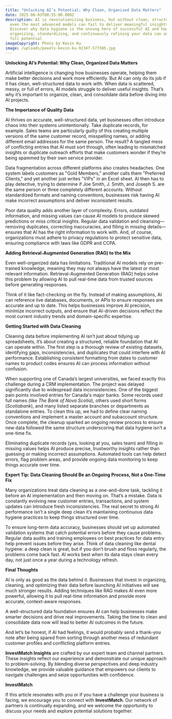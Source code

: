 ```yaml
---
title: "Unlocking AI’s Potential: Why Clean, Organized Data Matters"
date: 2025-06-03T08:55:00.000Z
description: AI is revolutionizing business, but without clean, structured data,
  even the most advanced models can fail to deliver meaningful insights.
  Discover why data hygiene is the unsung hero of successful AI and how
  organizing, standardizing, and continuously refining your data can unlock AI’s
  full potential
imageCopyright: Photo by Kevin Ku
image: /uploads/pexels-kevin-ku-92347-577585.jpg
---
```

**Unlocking AI’s Potential: Why Clean, Organized Data Matters**

Artificial intelligence is changing how businesses operate, helping them make better decisions and work more efficiently. But AI can only do its job if it has clean, well-structured data to work with. When data is scattered, messy, or full of errors, AI models struggle to deliver useful insights. That’s why it’s important to organize, clean, and consolidate data before diving into AI projects.

**The Importance of Quality Data**

AI thrives on accurate, well-structured data, yet businesses often introduce chaos into their systems unintentionally. Take duplicate records, for example. Sales teams are particularly guilty of this creating multiple versions of the same customer record, misspelling names, or adding different email addresses for the same person. The result? A tangled mess of conflicting entries that AI must sort through, often leading to mismatched insights or duplicate outreach efforts that make customers wonder if they’re being spammed by their own service provider.

Data fragmentation across different platforms also creates headaches. One system labels customers as "Gold Members," another calls them "Preferred Clients," and yet another just writes "VIPs" in an Excel sheet. AI then has to play detective, trying to determine if Joe Smith, J. Smith, and Joseph S. are the same person or three completely different accounts. Without standardized formats and naming conventions, businesses risk having AI make incorrect assumptions and deliver inconsistent results.

Poor data quality adds another layer of complexity. Errors, outdated information, and missing values can cause AI models to produce skewed predictions or miss critical insights. Regular data validation and cleansing—removing duplicates, correcting inaccuracies, and filling in missing details—ensures that AI has the right information to work with. And, of course, organizations must adhere to privacy regulations to protect sensitive data, ensuring compliance with laws like GDPR and CCPA.

**Adding Retrieval-Augmented Generation (RAG) to the Mix**

Even well-organized data has limitations. Traditional AI models rely on pre-trained knowledge, meaning they may not always have the latest or most relevant information. Retrieval-Augmented Generation (RAG) helps solve this problem by allowing AI to pull real-time data from trusted sources before generating responses.

Think of it like fact-checking on the fly. Instead of making assumptions, AI can reference live databases, documents, or APIs to ensure responses are accurate and up to date. This helps businesses improve AI precision, minimize incorrect outputs, and ensure that AI-driven decisions reflect the most current industry trends and domain-specific expertise.

**Getting Started with Data Cleaning**

Cleaning data before implementing AI isn’t just about tidying up spreadsheets, it’s about creating a structured, reliable foundation that AI can operate within. The first step is a thorough review of existing datasets, identifying gaps, inconsistencies, and duplicates that could interfere with AI performance. Establishing consistent formatting from dates to customer names to product codes ensures AI can process information without confusion.

When supporting one of Canada’s largest universities, we faced exactly this challenge during a CRM implementation. The project was delayed significantly due to widespread data inconsistencies. One of the biggest pain points involved entries for Canada's major banks. Some records used full names (like *The Bank of Nova Scotia*), others used short forms (*Scotiabank*), and many listed separate branches or departments as standalone entries. To clean this up, we had to define clear naming conventions and implement a master account and subaccount structure. Once complete, the cleanup sparked an ongoing review process to ensure new data followed the same structure underscoring that data hygiene isn’t a one-time fix.

Eliminating duplicate records (yes, looking at you, sales team) and filling in missing values helps AI produce precise, trustworthy insights rather than guessing or making incorrect assumptions. Automated tools can help detect errors, flag problem areas, and provide ongoing data monitoring to keep things accurate over time.

**Expert Tip: Data Cleaning Should Be an Ongoing Process, Not a One-Time Fix**

Many organizations treat data cleaning as a one-and-done task, tackling it before an AI implementation and then moving on. That’s a mistake. Data is constantly evolving new customer entries, transactions, and system updates can introduce fresh inconsistencies. The real secret to strong AI performance isn’t a single deep clean it’s maintaining continuous data hygiene practices to keep things structured over time.

To ensure long-term data accuracy, businesses should set up automated validation systems that catch potential errors before they cause problems. Regular data audits and training employees on best practices for data entry help prevent issues before they arise. Think of data cleaning like dental hygiene: a deep clean is great, but if you don’t brush and floss regularly, the problems come back fast. AI works best when its data stays clean every day, not just once a year during a technology refresh.

**Final Thoughts**

AI is only as good as the data behind it. Businesses that invest in organizing, cleaning, and optimizing their data before launching AI initiatives will see much stronger results. Adding techniques like RAG makes AI even more powerful, allowing it to pull real-time information and provide more accurate, context-aware responses.

A well-structured data foundation ensures AI can help businesses make smarter decisions and drive real improvements. Taking the time to clean and consolidate data now will lead to better AI outcomes in the future.

And let’s be honest, if AI had feelings, it would probably send a thank-you note after being spared from sorting through another mess of redundant customer profiles and conflicting platform entries.

**InvestMatch Insights** are crafted by our expert team and channel partners. These insights reflect our experience and demonstrate our unique approach to problem-solving. By blending diverse perspectives and deep industry knowledge, we provide valuable guidance that empowers our clients to navigate challenges and seize opportunities with confidence.

**InvestMatch** 

If this article resonates with you or if you have a challenge your business is facing, we encourage you to connect with **InvestMatch**. Our network of partners is continually expanding, and we welcome the opportunity to discuss your needs and explore potential solutions together.
